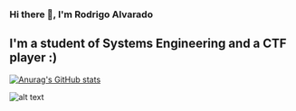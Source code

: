 ### Hi there 👋, I'm Rodrigo Alvarado

I'm a student of Systems Engineering and a CTF player :)
---

[![Anurag's GitHub stats](https://github-readme-stats.vercel.app/api?username=rodry7&show_icons=true&theme=dark)](https://github.com/anuraghazra/github-readme-stats)

![alt text](https://tryhackme-badges.s3.amazonaws.com/Rodry.png)
